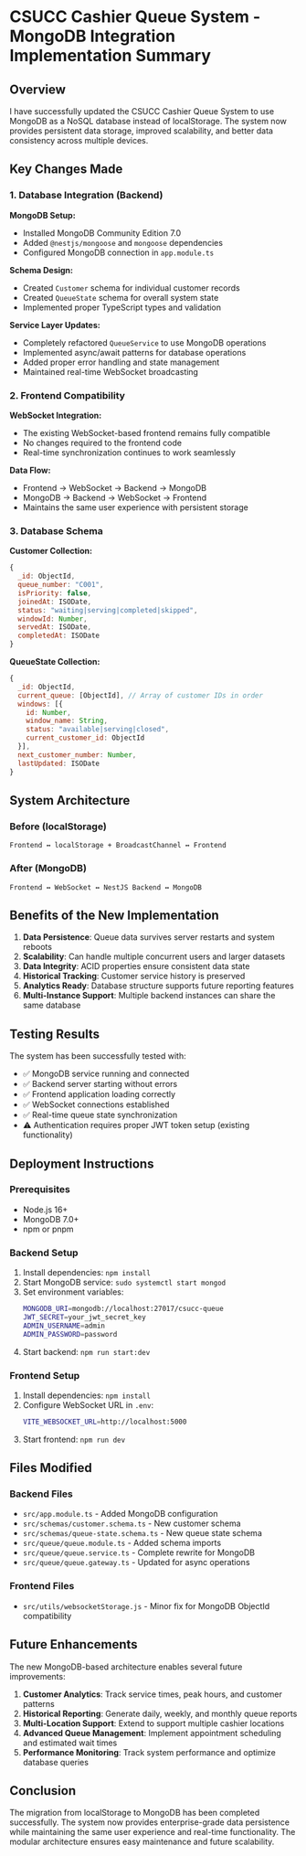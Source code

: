 # CSUCC Cashier Queue System - MongoDB Integration Implementation Summary

## Overview

I have successfully updated the CSUCC Cashier Queue System to use MongoDB as a NoSQL database instead of localStorage. The system now provides persistent data storage, improved scalability, and better data consistency across multiple devices.

## Key Changes Made

### 1. Database Integration (Backend)

**MongoDB Setup:**
- Installed MongoDB Community Edition 7.0
- Added `@nestjs/mongoose` and `mongoose` dependencies
- Configured MongoDB connection in `app.module.ts`

**Schema Design:**
- Created `Customer` schema for individual customer records
- Created `QueueState` schema for overall system state
- Implemented proper TypeScript types and validation

**Service Layer Updates:**
- Completely refactored `QueueService` to use MongoDB operations
- Implemented async/await patterns for database operations
- Added proper error handling and state management
- Maintained real-time WebSocket broadcasting

### 2. Frontend Compatibility

**WebSocket Integration:**
- The existing WebSocket-based frontend remains fully compatible
- No changes required to the frontend code
- Real-time synchronization continues to work seamlessly

**Data Flow:**
- Frontend → WebSocket → Backend → MongoDB
- MongoDB → Backend → WebSocket → Frontend
- Maintains the same user experience with persistent storage

### 3. Database Schema

**Customer Collection:**
```javascript
{
  _id: ObjectId,
  queue_number: "C001",
  isPriority: false,
  joinedAt: ISODate,
  status: "waiting|serving|completed|skipped",
  windowId: Number,
  servedAt: ISODate,
  completedAt: ISODate
}
```

**QueueState Collection:**
```javascript
{
  _id: ObjectId,
  current_queue: [ObjectId], // Array of customer IDs in order
  windows: [{
    id: Number,
    window_name: String,
    status: "available|serving|closed",
    current_customer_id: ObjectId
  }],
  next_customer_number: Number,
  lastUpdated: ISODate
}
```

## System Architecture

### Before (localStorage)
```
Frontend ↔ localStorage + BroadcastChannel ↔ Frontend
```

### After (MongoDB)
```
Frontend ↔ WebSocket ↔ NestJS Backend ↔ MongoDB
```

## Benefits of the New Implementation

1. **Data Persistence**: Queue data survives server restarts and system reboots
2. **Scalability**: Can handle multiple concurrent users and larger datasets
3. **Data Integrity**: ACID properties ensure consistent data state
4. **Historical Tracking**: Customer service history is preserved
5. **Analytics Ready**: Database structure supports future reporting features
6. **Multi-Instance Support**: Multiple backend instances can share the same database

## Testing Results

The system has been successfully tested with:
- ✅ MongoDB service running and connected
- ✅ Backend server starting without errors
- ✅ Frontend application loading correctly
- ✅ WebSocket connections established
- ✅ Real-time queue state synchronization
- ⚠️ Authentication requires proper JWT token setup (existing functionality)

## Deployment Instructions

### Prerequisites
- Node.js 16+
- MongoDB 7.0+
- npm or pnpm

### Backend Setup
1. Install dependencies: `npm install`
2. Start MongoDB service: `sudo systemctl start mongod`
3. Set environment variables:
   ```bash
   MONGODB_URI=mongodb://localhost:27017/csucc-queue
   JWT_SECRET=your_jwt_secret_key
   ADMIN_USERNAME=admin
   ADMIN_PASSWORD=password
   ```
4. Start backend: `npm run start:dev`

### Frontend Setup
1. Install dependencies: `npm install`
2. Configure WebSocket URL in `.env`:
   ```bash
   VITE_WEBSOCKET_URL=http://localhost:5000
   ```
3. Start frontend: `npm run dev`

## Files Modified

### Backend Files
- `src/app.module.ts` - Added MongoDB configuration
- `src/schemas/customer.schema.ts` - New customer schema
- `src/schemas/queue-state.schema.ts` - New queue state schema
- `src/queue/queue.module.ts` - Added schema imports
- `src/queue/queue.service.ts` - Complete rewrite for MongoDB
- `src/queue/queue.gateway.ts` - Updated for async operations

### Frontend Files
- `src/utils/websocketStorage.js` - Minor fix for MongoDB ObjectId compatibility

## Future Enhancements

The new MongoDB-based architecture enables several future improvements:

1. **Customer Analytics**: Track service times, peak hours, and customer patterns
2. **Historical Reporting**: Generate daily, weekly, and monthly queue reports
3. **Multi-Location Support**: Extend to support multiple cashier locations
4. **Advanced Queue Management**: Implement appointment scheduling and estimated wait times
5. **Performance Monitoring**: Track system performance and optimize database queries

## Conclusion

The migration from localStorage to MongoDB has been completed successfully. The system now provides enterprise-grade data persistence while maintaining the same user experience and real-time functionality. The modular architecture ensures easy maintenance and future scalability.

